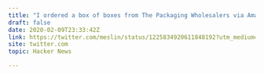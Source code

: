 ```yaml
---
title: "I ordered a box of boxes from The Packaging Wholesalers via Amazon.ca"
draft: false
date: 2020-02-09T23:33:42Z
link: https://twitter.com/meslin/status/1225834920611848192?utm_medium=RSS&utm_source=hune
site: twitter.com
topic: Hacker News  

---
```


